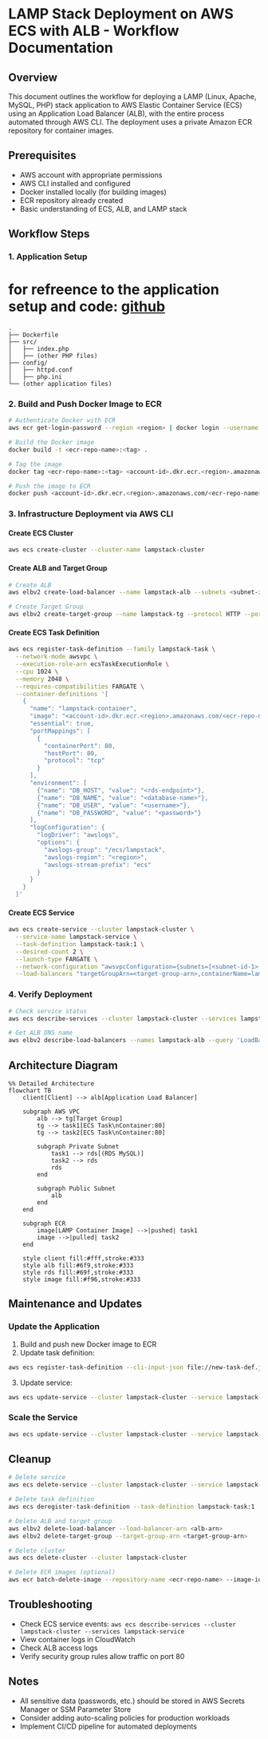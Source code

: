 # LAMP Stack Deployment on AWS ECS with ALB - Workflow Documentation

## Overview
This document outlines the workflow for deploying a LAMP (Linux, Apache, MySQL, PHP) stack application to AWS Elastic Container Service (ECS) using an Application Load Balancer (ALB), with the entire process automated through AWS CLI. The deployment uses a private Amazon ECR repository for container images.

## Prerequisites
- AWS account with appropriate permissions
- AWS CLI installed and configured
- Docker installed locally (for building images)
- ECR repository already created
- Basic understanding of ECS, ALB, and LAMP stack

## Workflow Steps

### 1. Application Setup
# for refreence to the application setup and code: [github](https://github.com/guderian120/lamp_stack_application)
```
.
├── Dockerfile
├── src/
│   ├── index.php
│   ├── (other PHP files)
├── config/
│   ├── httpd.conf
│   ├── php.ini
└── (other application files)
```

### 2. Build and Push Docker Image to ECR
```bash
# Authenticate Docker with ECR
aws ecr get-login-password --region <region> | docker login --username AWS --password-stdin <account-id>.dkr.ecr.<region>.amazonaws.com

# Build the Docker image
docker build -t <ecr-repo-name>:<tag> .

# Tag the image
docker tag <ecr-repo-name>:<tag> <account-id>.dkr.ecr.<region>.amazonaws.com/<ecr-repo-name>:<tag>

# Push the image to ECR
docker push <account-id>.dkr.ecr.<region>.amazonaws.com/<ecr-repo-name>:<tag>
```

### 3. Infrastructure Deployment via AWS CLI

#### Create ECS Cluster
```bash
aws ecs create-cluster --cluster-name lampstack-cluster
```

#### Create ALB and Target Group
```bash
# Create ALB
aws elbv2 create-load-balancer --name lampstack-alb --subnets <subnet-id-1> <subnet-id-2> --security-groups <security-group-id>

# Create Target Group
aws elbv2 create-target-group --name lampstack-tg --protocol HTTP --port 80 --vpc-id <vpc-id> --target-type ip --health-check-path /health
```

#### Create ECS Task Definition
```bash
aws ecs register-task-definition --family lampstack-task \
  --network-mode awsvpc \
  --execution-role-arn ecsTaskExecutionRole \
  --cpu 1024 \
  --memory 2048 \
  --requires-compatibilities FARGATE \
  --container-definitions '[
    {
      "name": "lampstack-container",
      "image": "<account-id>.dkr.ecr.<region>.amazonaws.com/<ecr-repo-name>:<tag>",
      "essential": true,
      "portMappings": [
        {
          "containerPort": 80,
          "hostPort": 80,
          "protocol": "tcp"
        }
      ],
      "environment": [
        {"name": "DB_HOST", "value": "<rds-endpoint>"},
        {"name": "DB_NAME", "value": "<database-name>"},
        {"name": "DB_USER", "value": "<username>"},
        {"name": "DB_PASSWORD", "value": "<password>"}
      ],
      "logConfiguration": {
        "logDriver": "awslogs",
        "options": {
          "awslogs-group": "/ecs/lampstack",
          "awslogs-region": "<region>",
          "awslogs-stream-prefix": "ecs"
        }
      }
    }
  ]'
```

#### Create ECS Service
```bash
aws ecs create-service --cluster lampstack-cluster \
  --service-name lampstack-service \
  --task-definition lampstack-task:1 \
  --desired-count 2 \
  --launch-type FARGATE \
  --network-configuration "awsvpcConfiguration={subnets=[<subnet-id-1>,<subnet-id-2>],securityGroups=[<security-group-id>],assignPublicIp=ENABLED}" \
  --load-balancers "targetGroupArn=<target-group-arn>,containerName=lampstack-container,containerPort=80"
```

### 4. Verify Deployment
```bash
# Check service status
aws ecs describe-services --cluster lampstack-cluster --services lampstack-service

# Get ALB DNS name
aws elbv2 describe-load-balancers --names lampstack-alb --query 'LoadBalancers[0].DNSName' --output text
```

## Architecture Diagram


```mermaid
%% Detailed Architecture
flowchart TB
    client[Client] --> alb[Application Load Balancer]
    
    subgraph AWS VPC
        alb --> tg[Target Group]
        tg --> task1[ECS Task\nContainer:80]
        tg --> task2[ECS Task\nContainer:80]
        
        subgraph Private Subnet
            task1 --> rds[(RDS MySQL)]
            task2 --> rds
            rds
        end
        
        subgraph Public Subnet
            alb
        end
    end
    
    subgraph ECR
        image[LAMP Container Image] -->|pushed| task1
        image -->|pulled| task2
    end
    
    style client fill:#fff,stroke:#333
    style alb fill:#6f9,stroke:#333
    style rds fill:#69f,stroke:#333
    style image fill:#f96,stroke:#333
```



## Maintenance and Updates

### Update the Application
1. Build and push new Docker image to ECR
2. Update task definition:
```bash
aws ecs register-task-definition --cli-input-json file://new-task-def.json
```
3. Update service:
```bash
aws ecs update-service --cluster lampstack-cluster --service lampstack-service --task-definition lampstack-task:2
```

### Scale the Service
```bash
aws ecs update-service --cluster lampstack-cluster --service lampstack-service --desired-count 4
```

## Cleanup
```bash
# Delete service
aws ecs delete-service --cluster lampstack-cluster --service lampstack-service --force

# Delete task definition
aws ecs deregister-task-definition --task-definition lampstack-task:1

# Delete ALB and target group
aws elbv2 delete-load-balancer --load-balancer-arn <alb-arn>
aws elbv2 delete-target-group --target-group-arn <target-group-arn>

# Delete cluster
aws ecs delete-cluster --cluster lampstack-cluster

# Delete ECR images (optional)
aws ecr batch-delete-image --repository-name <ecr-repo-name> --image-ids imageTag=<tag>
```

## Troubleshooting
- Check ECS service events: `aws ecs describe-services --cluster lampstack-cluster --services lampstack-service`
- View container logs in CloudWatch
- Check ALB access logs
- Verify security group rules allow traffic on port 80

## Notes
- All sensitive data (passwords, etc.) should be stored in AWS Secrets Manager or SSM Parameter Store
- Consider adding auto-scaling policies for production workloads
- Implement CI/CD pipeline for automated deployments